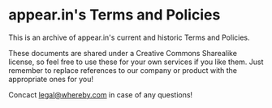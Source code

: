 appear.in's Terms and Policies
=====

This is an archive of appear.in's current and historic Terms and Policies.

These documents are shared under a Creative Commons Sharealike
license, so feel free to use these for your own services if you like
them. Just remember to replace references to our company or product
with the appropriate ones for you!

Concact legal@whereby.com in case of any questions!

